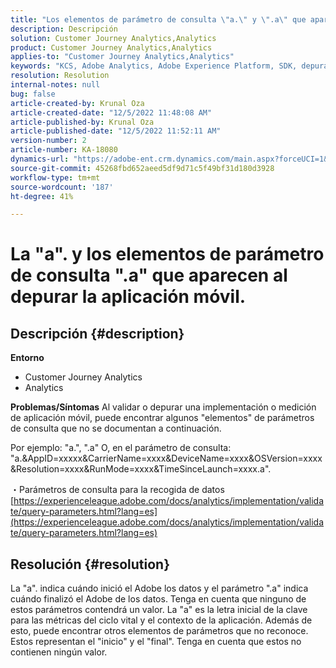 ```yaml
---
title: "Los elementos de parámetro de consulta \"a.\" y \".a\" que aparecen al depurar la aplicación móvil."
description: Descripción
solution: Customer Journey Analytics,Analytics
product: Customer Journey Analytics,Analytics
applies-to: "Customer Journey Analytics,Analytics"
keywords: "KCS, Adobe Analytics, Adobe Experience Platform, SDK, depuración, parámetros de consulta"
resolution: Resolution
internal-notes: null
bug: false
article-created-by: Krunal Oza
article-created-date: "12/5/2022 11:48:08 AM"
article-published-by: Krunal Oza
article-published-date: "12/5/2022 11:52:11 AM"
version-number: 2
article-number: KA-18080
dynamics-url: "https://adobe-ent.crm.dynamics.com/main.aspx?forceUCI=1&pagetype=entityrecord&etn=knowledgearticle&id=109571ad-9274-ed11-81aa-6045bd006c82"
source-git-commit: 45268fbd652aeed5df9d71c5f49bf31d180d3928
workflow-type: tm+mt
source-wordcount: '187'
ht-degree: 41%

---
```


# La &quot;a&quot;. y los elementos de parámetro de consulta &quot;.a&quot; que aparecen al depurar la aplicación móvil.

## Descripción {#description}

<b>Entorno</b>
- Customer Journey Analytics
- Analytics



<b>Problemas/Síntomas</b>
Al validar o depurar una implementación o medición de aplicación móvil, puede encontrar algunos &quot;elementos&quot; de parámetros de consulta que no se documentan a continuación.

Por ejemplo: &quot;a.&quot;, &quot;.a&quot; O, en el parámetro de consulta: &quot;a.&amp;AppID=xxxxx&amp;CarrierName=xxxx&amp;DeviceName=xxxx&amp;OSVersion=xxxx&amp;Resolution=xxxx&amp;RunMode=xxxx&amp;TimeSinceLaunch=xxxx.a&quot;.

・Parámetros de consulta para la recogida de datos
[https://experienceleague.adobe.com/docs/analytics/implementation/validate/query-parameters.html?lang=es](https://experienceleague.adobe.com/docs/analytics/implementation/validate/query-parameters.html?lang=es)




## Resolución {#resolution}


La &quot;a&quot;. indica cuándo inició el Adobe los datos y el parámetro &quot;.a&quot; indica cuándo finalizó el Adobe de los datos. Tenga en cuenta que ninguno de estos parámetros contendrá un valor. La &quot;a&quot; es la letra inicial de la clave para las métricas del ciclo vital y el contexto de la aplicación. Además de esto, puede encontrar otros elementos de parámetros que no reconoce. Estos representan el &quot;inicio&quot; y el &quot;final&quot;. Tenga en cuenta que estos no contienen ningún valor.
